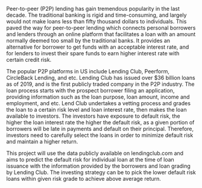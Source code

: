 Peer-to-peer (P2P) lending has gain tremendous popularity in the last decade. The traditional banking is rigid and time-consuming, and largely would not make loans less than fifty thousand dollars to individuals. This paved the way for peer-to-peer lending which connects personal borrowers and lenders through an online platform that facilitates a loan with an amount normally deemed too small by the traditional banks. It provides an alternative for borrower to get funds with an acceptable interest rate, and for lenders to invest their spare funds to earn higher interest rate with certain credit risk.

The popular P2P platforms in US include Lending Club, Peerform, CircleBack Lending, and etc. Lending Club has issued over $36 billion loans as of 2019, and is the first publicly traded company in the P2P industry. The loan process starts with the prospect borrower filing an application, providing information such as the loan purpose, loan amount, income and employment, and etc. Lend Club undertakes a vetting process and grades the loan to a certain risk level and loan interest rate, then makes the loan available to investors. The investors have exposure to default risk, the higher the loan interest rate the higher the default risk, as a given portion of borrowers will be late in payments and default on their principal. Therefore, investors need to carefully select the loans in order to minimize default risk and maintain a higher return.

This project will use the data publicly available on lendingclub.com and aims to predict the default risk for individual loan at the time of loan issuance with the information provided by the borrowers and loan grading by Lending Club. The investing strategy can be to pick the lower default risk loans within given risk grade to achieve above average return.
